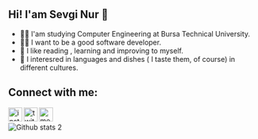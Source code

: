 ## Hi! I'am Sevgi Nur 🦋
- 👩‍🎓 I'am studying Computer Engineering at Bursa Technical University.
- 👩‍💻 I want to be a good software developer. 
- 🥰 I like reading , learning and improving to myself.
- 🧁 I interesred in languages and dishes ( I taste them, of course) in different cultures.

## Connect with me:


<a href="https://www.instagram.com/sevginuroksz"><img align="left" alt="instagram" width="28px" src="https://cdn3.iconfinder.com/data/icons/picons-social/57/78-instagram-512.png" /></a>

<a href="https://twitter.com/sevginuroksz"><img align="left"  alt="twitter" width="28px" src ="https://cdn3.iconfinder.com/data/icons/picons-social/57/43-twitter-512.png" /></a>

<a href="https://medium.com/@sevginuroksuz"><img align="left" alt="medium" width="28px" src ="https://cdn.iconscout.com/icon/free/png-512/medium-47-433328.png"/></a>
<br/>

![Github stats 2](https://github-readme-stats.vercel.app/api?username=sevginuroksuz&show_icons=true&theme=synthwave&card_width=1000&card_height=700)



